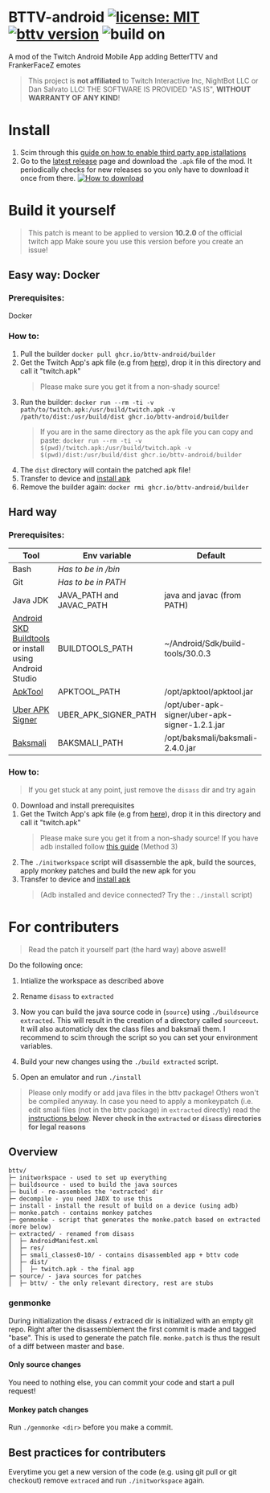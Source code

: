 # BTTV-android [![license: MIT][license-badge]][license-file] [![bttv version][bttv-version]][latest-release] ![build on][base-version]

A mod of the Twitch Android Mobile App adding BetterTTV and FrankerFaceZ emotes

> This project is **not affiliated** to Twitch Interactive Inc, NightBot LLC or Dan Salvato LLC!
> THE SOFTWARE IS PROVIDED "AS IS", **WITHOUT WARRANTY OF ANY KIND**!

# Install

1. Scim through this [guide on how to enable third party app istallations][enable-guide]
2. Go to the [latest release][latest-release] page and download the `.apk` file of the mod. It periodically checks for new releases so you only have to download it once from there.
   [![How to download][howtodl]][latest-release]

# Build it yourself

> This patch is meant to be applied to version **10.2.0** of the official twitch app
> Make soure you use this version before you create an issue!

## Easy way: Docker

### Prerequisites:

Docker

### How to:

1. Pull the builder `docker pull ghcr.io/bttv-android/builder`
2. Get the Twitch App's apk file (e.g from [here][evozi]), drop it in this directory and call it "twitch.apk"
   > Please make sure you get it from a non-shady source!
3. Run the builder: `docker run --rm -ti -v path/to/twitch.apk:/usr/build/twitch.apk -v /path/to/dist:/usr/build/dist ghcr.io/bttv-android/builder`
   > If you are in the same directory as the apk file you can copy and paste: `docker run --rm -ti -v $(pwd)/twitch.apk:/usr/build/twitch.apk -v $(pwd)/dist:/usr/build/dist ghcr.io/bttv-android/builder`
4. The `dist` directory will contain the patched apk file!
5. Transfer to device and [install apk](https://www.wikihow.com/Install-APK-Files-from-a-PC-on-Android)
6. Remove the builder again: `docker rmi ghcr.io/bttv-android/builder`

## Hard way

### Prerequisites:

| Tool                                                                 | Env variable             | Default                                        |
| -------------------------------------------------------------------- | ------------------------ | ---------------------------------------------- |
| Bash                                                                 | _Has to be in /bin_      |                                                |
| Git                                                                  | _Has to be in PATH_      |                                                |
| Java JDK                                                             | JAVA_PATH and JAVAC_PATH | java and javac (from PATH)                     |
| [Android SKD Buildtools][buildtools] or install using Android Studio | BUILDTOOLS_PATH          | ~/Android/Sdk/build-tools/30.0.3               |
| [ApkTool][apktool]                                                   | APKTOOL_PATH             | /opt/apktool/apktool.jar                       |
| [Uber APK Signer][uber]                                              | UBER_APK_SIGNER_PATH     | /opt/uber-apk-signer/uber-apk-signer-1.2.1.jar |
| [Baksmali][baksmali]                                                 | BAKSMALI_PATH            | /opt/baksmali/baksmali-2.4.0.jar               |

### How to:

> If you get stuck at any point, just remove the `disass` dir and try again

0. Download and install prerequisites
1. Get the Twitch App's apk file (e.g from [here][evozi]), drop it in this directory and call it "twitch.apk"
   > Please make sure you get it from a non-shady source!
   > If you have adb installed follow [this guide][adb-apk] (Method 3)
2. The `./initworkspace` script will disassemble the apk, build the sources, apply monkey patches and build the new apk for you
3. Transfer to device and [install apk](https://www.wikihow.com/Install-APK-Files-from-a-PC-on-Android)
   > (Adb installed and device connected? Try the : `./install` script)

# For contributers

> Read the patch it yourself part (the hard way) above aswell!

Do the following once:

1. Intialize the workspace as described above
2. Rename `disass` to `extracted`

3. Now you can build the java source code in (`source`) using `./buildsource extracted`.
   This will result in the creation of a directory called `sourceout`.
   It will also automaticly dex the class files and baksmali them.
   I recommend to scim through the script so you can set your environment variables.
4. Build your new changes using the `./build extracted` script.
5. Open an emulator and run `./install`

> Please only modify or add java files in the bttv package! Others won't be compiled anyway.
> In case you need to apply a monkeypatch (i.e. edit smali files (not in the bttv package) in `extracted` directly) read the [instructions below](#genmonke-and-branches-in-extraced).
> **Never check in the `extracted` or `disass` directories for legal reasons**

## Overview

```
bttv/
├─ initworkspace - used to set up everything
├─ buildsource - used to build the java sources
├─ build - re-assembles the 'extracted' dir
├─ decompile - you need JADX to use this
├─ install - install the result of build on a device (using adb)
├─ monke.patch - contains monkey patches
├─ genmonke - script that generates the monke.patch based on extracted (more below)
├─ extracted/ - renamed from disass
│  ├─ AndroidManifest.xml
│  ├─ res/
│  ├─ smali_classes0-10/ - contains disassembled app + bttv code
│  ├─ dist/
│  │  ├─ twitch.apk - the final app
├─ source/ - java sources for patches
│  ├─ bttv/ - the only relevant directory, rest are stubs

```

### genmonke

During initialization the disass / extraced dir is initialized with an empty git repo.
Right after the disassemblement the first commit is made and tagged "base".
This is used to generate the patch file.
`monke.patch` is thus the result of a diff between master and base.

#### Only source changes

You need to nothing else, you can commit your code and start a pull request!

#### Monkey patch changes

Run `./genmonke <dir>` before you make a commit.

## Best practices for contributers

Everytime you get a new version of the code (e.g. using git pull or git checkout) remove `extraced` and run `./initworkspace` again.

[license-badge]: https://img.shields.io/github/license/bttv-android/bttv?style=flat-square
[license-file]: ./LICENSE
[bttv-version]: https://img.shields.io/badge/current%20version-v0.0.9-blue?style=flat-square
[base-version]: https://img.shields.io/badge/build%20on-v10.2.0-blueviolet?style=flat-square
[latest-release]: https://github.com/bttv-android/bttv/releases/latest
[enable-guide]: https://www.howtogeek.com/696504/how-to-install-third-party-app-stores-on-android/
[howtodl]: ./.github/dltut.webp?raw=true
[baksmali]: https://github.com/JesusFreke/smali
[uber]: https://github.com/patrickfav/uber-apk-signer/releases/latest
[apktool]: https://ibotpeaches.github.io/Apktool/
[buildtools]: https://androidsdkmanager.azurewebsites.net/Buildtools
[evozi]: https://apps.evozi.com/apk-downloader/?id=tv.twitch.android.app
[adb-apk]: https://beebom.com/how-extract-apk-android-app/

